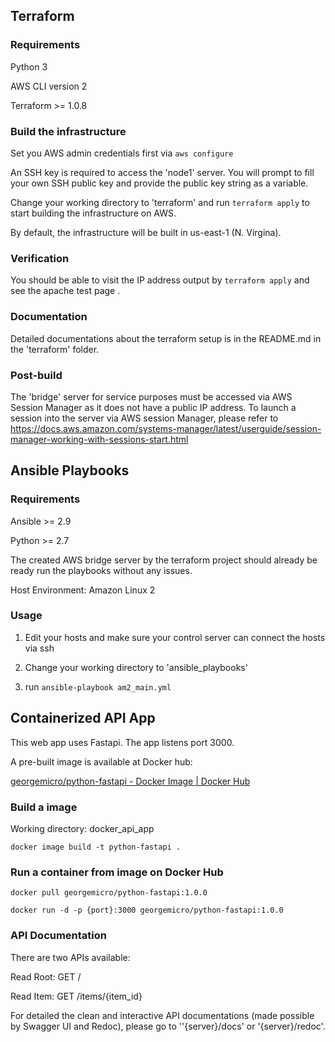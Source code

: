 ## Terraform

### Requirements

Python 3

AWS CLI version 2

Terraform >= 1.0.8

### Build the infrastructure

Set you AWS admin credentials first via `aws configure`

An SSH key is required to access the 'node1' server. You will prompt to fill  your own SSH public key and provide the public key string as a variable.

Change your working directory to 'terraform' and run `terraform apply` to start building the infrastructure on AWS.

By default, the infrastructure will be built in us-east-1 (N. Virgina).

### Verification

You should be able to visit the IP address output by ```terraform apply``` and see the apache test page .

### Documentation

Detailed documentations about the terraform setup is in the README.md in the 'terraform' folder.

### Post-build

The 'bridge' server for service purposes must be accessed via AWS Session Manager as it does not have a public IP address. To launch a session into the server via AWS session Manager, please refer to https://docs.aws.amazon.com/systems-manager/latest/userguide/session-manager-working-with-sessions-start.html



## Ansible Playbooks

### Requirements

Ansible >= 2.9

Python >= 2.7

The created AWS bridge server by the terraform project should already be ready run the playbooks without any issues.

Host Environment: Amazon Linux 2

### Usage

1. Edit your hosts and make sure your control server can connect the hosts via ssh

2. Change your working directory to 'ansible_playbooks'

3. run `ansible-playbook am2_main.yml`




## Containerized API App

This web app uses Fastapi. The app listens port 3000.

A pre-built image is available at Docker hub: 

[georgemicro/python-fastapi - Docker Image | Docker Hub](https://hub.docker.com/r/georgemicro/python-fastapi)

### Build a image

Working directory: docker_api_app

`docker image build -t python-fastapi .`

### Run a container from image on Docker Hub

`docker pull georgemicro/python-fastapi:1.0.0`

`docker run -d -p {port}:3000 georgemicro/python-fastapi:1.0.0`

### API Documentation

There are two APIs available:

Read Root: GET	/

Read Item: GET	/items/{item_id}

For detailed the clean and interactive API documentations (made possible by Swagger UI and Redoc), please go to ''{server}/docs' or '{server}/redoc'.

